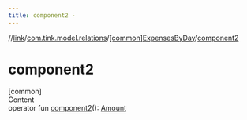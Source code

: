 ```yaml
---
title: component2 -
---
```

//[link](../../index.md)/[com.tink.model.relations](../index.md)/[[common]ExpensesByDay](index.md)/[component2](component2.md)



# component2  
[common]  
Content  
operator fun [component2](component2.md)(): [Amount](../../com.tink.model.misc/[common]-amount/index.md)  



